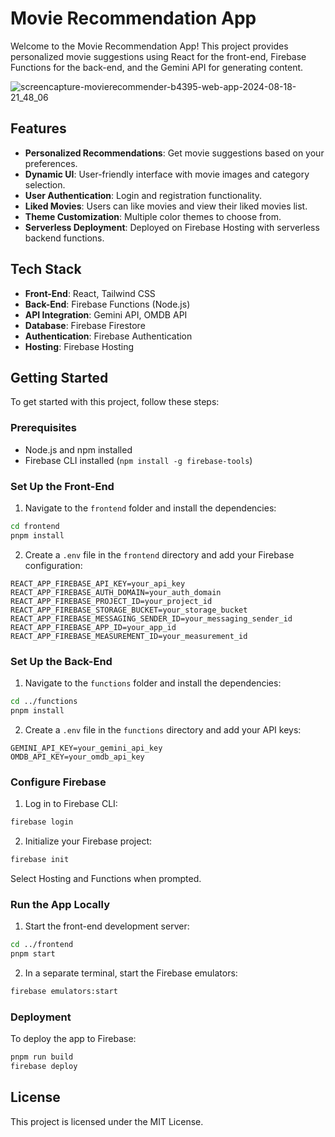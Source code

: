 # Movie Recommendation App

Welcome to the Movie Recommendation App! This project provides personalized movie suggestions using React for the front-end, Firebase Functions for the back-end, and the Gemini API for generating content.

![screencapture-movierecommender-b4395-web-app-2024-08-18-21_48_06](https://github.com/user-attachments/assets/6701aa44-4ccb-4468-b590-89e7d94845a9)

## Features

- **Personalized Recommendations**: Get movie suggestions based on your preferences.
- **Dynamic UI**: User-friendly interface with movie images and category selection.
- **User Authentication**: Login and registration functionality.
- **Liked Movies**: Users can like movies and view their liked movies list.
- **Theme Customization**: Multiple color themes to choose from.
- **Serverless Deployment**: Deployed on Firebase Hosting with serverless backend functions.

## Tech Stack

- **Front-End**: React, Tailwind CSS
- **Back-End**: Firebase Functions (Node.js)
- **API Integration**: Gemini API, OMDB API
- **Database**: Firebase Firestore
- **Authentication**: Firebase Authentication
- **Hosting**: Firebase Hosting

## Getting Started

To get started with this project, follow these steps:

### Prerequisites

- Node.js and npm installed
- Firebase CLI installed (`npm install -g firebase-tools`)



### Set Up the Front-End

1. Navigate to the `frontend` folder and install the dependencies:

```bash
cd frontend
pnpm install
```

2. Create a `.env` file in the `frontend` directory and add your Firebase configuration:

```
REACT_APP_FIREBASE_API_KEY=your_api_key
REACT_APP_FIREBASE_AUTH_DOMAIN=your_auth_domain
REACT_APP_FIREBASE_PROJECT_ID=your_project_id
REACT_APP_FIREBASE_STORAGE_BUCKET=your_storage_bucket
REACT_APP_FIREBASE_MESSAGING_SENDER_ID=your_messaging_sender_id
REACT_APP_FIREBASE_APP_ID=your_app_id
REACT_APP_FIREBASE_MEASUREMENT_ID=your_measurement_id
```

### Set Up the Back-End

1. Navigate to the `functions` folder and install the dependencies:

```bash
cd ../functions
pnpm install
```

2. Create a `.env` file in the `functions` directory and add your API keys:

```
GEMINI_API_KEY=your_gemini_api_key
OMDB_API_KEY=your_omdb_api_key
```

### Configure Firebase

1. Log in to Firebase CLI:

```bash
firebase login
```

2. Initialize your Firebase project:

```bash
firebase init
```

Select Hosting and Functions when prompted.

### Run the App Locally

1. Start the front-end development server:

```bash
cd ../frontend
pnpm start
```

2. In a separate terminal, start the Firebase emulators:

```bash
firebase emulators:start
```

### Deployment

To deploy the app to Firebase:

```bash
pnpm run build
firebase deploy
```

## License

This project is licensed under the MIT License.
